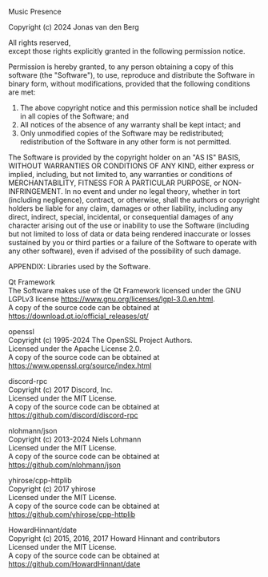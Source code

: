 Music Presence

Copyright (c) 2024 Jonas van den Berg

All rights reserved,  
except those rights explicitly granted in the following permission notice.

Permission is hereby granted, to any person obtaining a copy of this software
(the "Software"), to use, reproduce and distribute the Software in binary
form, without modifications, provided that the following conditions are met:

1. The above copyright notice and this permission notice shall be included in
   all copies of the Software; and
2. All notices of the absence of any warranty shall be kept intact; and
3. Only unmodified copies of the Software may be redistributed; redistribution
   of the Software in any other form is not permitted.

The Software is provided by the copyright holder on an "AS IS" BASIS, WITHOUT
WARRANTIES OR CONDITIONS OF ANY KIND, either express or implied, including, but
not limited to, any warranties or conditions of MERCHANTABILITY, FITNESS FOR A
PARTICULAR PURPOSE, or NON-INFRINGEMENT. In no event and under no legal theory,
whether in tort (including negligence), contract, or otherwise, shall the
authors or copyright holders be liable for any claim, damages or other
liability, including any direct, indirect, special, incidental, or
consequential damages of any character arising out of the use or inability to
use the Software (including but not limited to loss of data or data being
rendered inaccurate or losses sustained by you or third parties or a failure of
the Software to operate with any other software), even if advised of the
possibility of such damage.

APPENDIX: Libraries used by the Software.

Qt Framework  
The Software makes use of the Qt Framework licensed under the
GNU LGPLv3 license <https://www.gnu.org/licenses/lgpl-3.0.en.html>.  
A copy of the source code can be obtained at  
    <https://download.qt.io/official_releases/qt/>

openssl  
Copyright (c) 1995-2024 The OpenSSL Project Authors.  
Licensed under the Apache License 2.0.  
A copy of the source code can be obtained at  
    <https://www.openssl.org/source/index.html>

discord-rpc  
Copyright (c) 2017 Discord, Inc.  
Licensed under the MIT License.  
A copy of the source code can be obtained at  
    <https://github.com/discord/discord-rpc>

nlohmann/json  
Copyright (c) 2013-2024 Niels Lohmann  
Licensed under the MIT License.  
A copy of the source code can be obtained at  
    <https://github.com/nlohmann/json>

yhirose/cpp-httplib  
Copyright (c) 2017 yhirose  
Licensed under the MIT License.  
A copy of the source code can be obtained at  
    <https://github.com/yhirose/cpp-httplib>

HowardHinnant/date  
Copyright (c) 2015, 2016, 2017 Howard Hinnant and contributors  
Licensed under the MIT License.  
A copy of the source code can be obtained at  
    <https://github.com/HowardHinnant/date>
